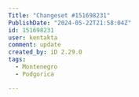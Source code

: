 ```yaml
---
Title: "Changeset #151698231"
PublishDate: "2024-05-22T21:58:04Z"
id: 151698231
user: kentakta
comment: update
created_by: iD 2.29.0
tags:
  - Montenegro
  - Podgorica

---
```

